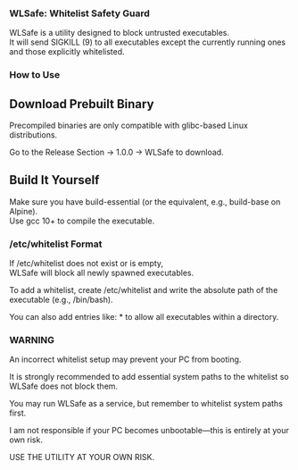 ### WLSafe: Whitelist Safety Guard
WLSafe is a utility designed to block untrusted executables.  
It will send SIGKILL (9) to all executables except the currently running ones and those explicitly whitelisted.

### How to Use
## Download Prebuilt Binary
Precompiled binaries are only compatible with glibc-based Linux distributions.  

Go to the Release Section → 1.0.0 → WLSafe to download.

## Build It Yourself
Make sure you have build-essential (or the equivalent, e.g., build-base on Alpine).  
Use gcc 10+ to compile the executable.

### /etc/whitelist Format
If /etc/whitelist does not exist or is empty,  
WLSafe will block all newly spawned executables.

To add a whitelist, create /etc/whitelist and write the absolute path of the executable (e.g., /bin/bash).  

You can also add entries like:  *
to allow all executables within a directory.

### WARNING
An incorrect whitelist setup may prevent your PC from booting.  

It is strongly recommended to add essential system paths to the whitelist so WLSafe does not block them.  

You may run WLSafe as a service, but remember to whitelist system paths first.  

I am not responsible if your PC becomes unbootable—this is entirely at your own risk.  

USE THE UTILITY AT YOUR OWN RISK.
